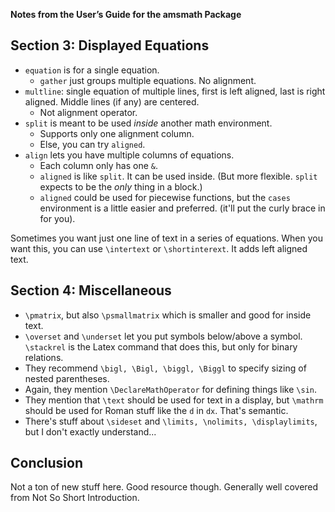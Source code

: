 **Notes from the User’s Guide for the amsmath Package**

## Section 3: Displayed Equations

* `equation` is for a single equation.
    * `gather` just groups multiple equations. No alignment.
* `multline`: single equation of multiple lines, first is left aligned,
  last is right aligned. Middle lines (if any) are centered.
    * Not alignment operator.
* `split` is meant to be used *inside* another math environment.
    * Supports only one alignment column.
    * Else, you can try `aligned`.
* `align` lets you have multiple columns of equations.
    * Each column only has one `&`.
    * `aligned` is like `split`. It can be used inside. (But more
      flexible. `split` expects to be the *only* thing in a block.)
    * `aligned` could be used for piecewise functions, but the `cases`
      environment is a little easier and preferred. (it'll put the curly
      brace in for you).

Sometimes you want just one line of text in a series of equations. When
you want this, you can use `\intertext` or `\shortinterext`. It adds
left aligned text.

## Section 4: Miscellaneous

* `\pmatrix`, but also `\psmallmatrix` which is smaller and good for
  inside text.
* `\overset` and `\underset` let you put symbols below/above a symbol.
  `\stackrel` is the Latex command that does this, but only for binary
  relations.
* They recommend `\bigl, \Bigl, \biggl, \Biggl` to specify sizing of
  nested parentheses.
* Again, they mention `\DeclareMathOperator` for defining things like
  `\sin`.
* They mention that `\text` should be used for text in a display, but
  `\mathrm` should be used for Roman stuff like the `d` in `dx`. That's
  semantic.
* There's stuff about `\sideset` and `\limits, \nolimits,
  \displaylimits`, but I don't exactly understand...

## Conclusion

Not a ton of new stuff here. Good resource though. Generally well
covered from Not So Short Introduction.
